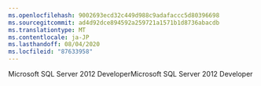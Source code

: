 ```yaml
---
ms.openlocfilehash: 9002693ecd32c449d988c9adafaccc5d80396698
ms.sourcegitcommit: ad4d92dce894592a259721a1571b1d8736abacdb
ms.translationtype: MT
ms.contentlocale: ja-JP
ms.lasthandoff: 08/04/2020
ms.locfileid: "87633958"
---
```

<span data-ttu-id="c7606-101">Microsoft SQL Server 2012 Developer</span><span class="sxs-lookup"><span data-stu-id="c7606-101">Microsoft SQL Server 2012 Developer</span></span>
